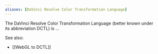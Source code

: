 ```yaml
---
aliases: [DaVinci Resolve Color Transformation Language]
---
```


The DaVinci Resolve Color Transformation Language (better known under its abbreviation DCTL) is ...

See also:
- [[WebGL to DCTL]]
